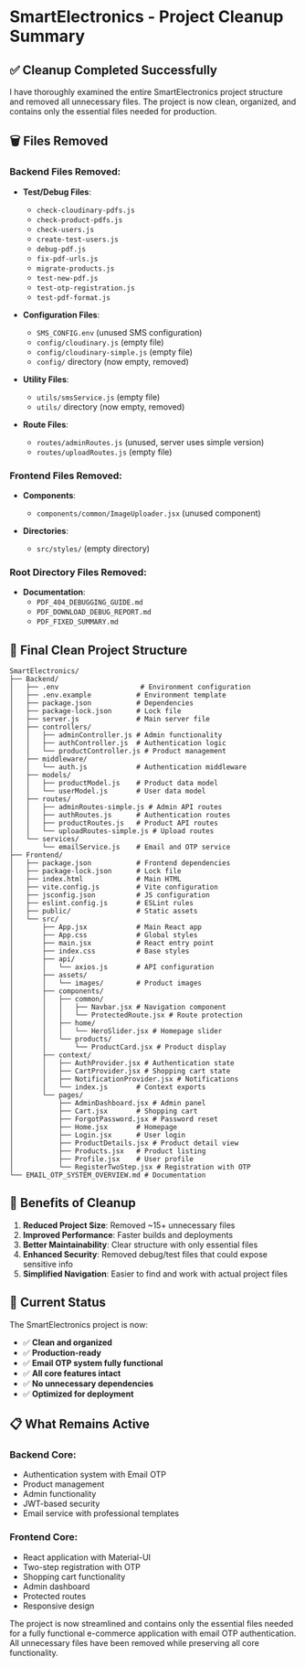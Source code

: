 # SmartElectronics - Project Cleanup Summary

## ✅ Cleanup Completed Successfully

I have thoroughly examined the entire SmartElectronics project structure and removed all unnecessary files. The project is now clean, organized, and contains only the essential files needed for production.

## 🗑️ Files Removed

### Backend Files Removed:
- **Test/Debug Files**: 
  - `check-cloudinary-pdfs.js`
  - `check-product-pdfs.js` 
  - `check-users.js`
  - `create-test-users.js`
  - `debug-pdf.js`
  - `fix-pdf-urls.js`
  - `migrate-products.js`
  - `test-new-pdf.js`
  - `test-otp-registration.js`
  - `test-pdf-format.js`

- **Configuration Files**:
  - `SMS_CONFIG.env` (unused SMS configuration)
  - `config/cloudinary.js` (empty file)
  - `config/cloudinary-simple.js` (empty file)
  - `config/` directory (now empty, removed)

- **Utility Files**:
  - `utils/smsService.js` (empty file)
  - `utils/` directory (now empty, removed)

- **Route Files**:
  - `routes/adminRoutes.js` (unused, server uses simple version)
  - `routes/uploadRoutes.js` (empty file)

### Frontend Files Removed:
- **Components**:
  - `components/common/ImageUploader.jsx` (unused component)
  
- **Directories**:
  - `src/styles/` (empty directory)

### Root Directory Files Removed:
- **Documentation**:
  - `PDF_404_DEBUGGING_GUIDE.md`
  - `PDF_DOWNLOAD_DEBUG_REPORT.md`
  - `PDF_FIXED_SUMMARY.md`

## 📁 Final Clean Project Structure

```
SmartElectronics/
├── Backend/
│   ├── .env                    # Environment configuration
│   ├── .env.example           # Environment template
│   ├── package.json           # Dependencies
│   ├── package-lock.json      # Lock file
│   ├── server.js              # Main server file
│   ├── controllers/
│   │   ├── adminController.js # Admin functionality
│   │   ├── authController.js  # Authentication logic
│   │   └── productController.js # Product management
│   ├── middleware/
│   │   └── auth.js            # Authentication middleware
│   ├── models/
│   │   ├── productModel.js    # Product data model
│   │   └── userModel.js       # User data model
│   ├── routes/
│   │   ├── adminRoutes-simple.js # Admin API routes
│   │   ├── authRoutes.js      # Authentication routes
│   │   ├── productRoutes.js   # Product API routes
│   │   └── uploadRoutes-simple.js # Upload routes
│   └── services/
│       └── emailService.js    # Email and OTP service
├── Frontend/
│   ├── package.json           # Frontend dependencies
│   ├── package-lock.json      # Lock file
│   ├── index.html             # Main HTML
│   ├── vite.config.js         # Vite configuration
│   ├── jsconfig.json          # JS configuration
│   ├── eslint.config.js       # ESLint rules
│   ├── public/                # Static assets
│   └── src/
│       ├── App.jsx            # Main React app
│       ├── App.css            # Global styles
│       ├── main.jsx           # React entry point
│       ├── index.css          # Base styles
│       ├── api/
│       │   └── axios.js       # API configuration
│       ├── assets/
│       │   └── images/        # Product images
│       ├── components/
│       │   ├── common/
│       │   │   ├── Navbar.jsx # Navigation component
│       │   │   └── ProtectedRoute.jsx # Route protection
│       │   ├── home/
│       │   │   └── HeroSlider.jsx # Homepage slider
│       │   └── products/
│       │       └── ProductCard.jsx # Product display
│       ├── context/
│       │   ├── AuthProvider.jsx # Authentication state
│       │   ├── CartProvider.jsx # Shopping cart state
│       │   ├── NotificationProvider.jsx # Notifications
│       │   └── index.js       # Context exports
│       └── pages/
│           ├── AdminDashboard.jsx # Admin panel
│           ├── Cart.jsx       # Shopping cart
│           ├── ForgotPassword.jsx # Password reset
│           ├── Home.jsx       # Homepage
│           ├── Login.jsx      # User login
│           ├── ProductDetails.jsx # Product detail view
│           ├── Products.jsx   # Product listing
│           ├── Profile.jsx    # User profile
│           └── RegisterTwoStep.jsx # Registration with OTP
└── EMAIL_OTP_SYSTEM_OVERVIEW.md # Documentation
```

## 🎯 Benefits of Cleanup

1. **Reduced Project Size**: Removed ~15+ unnecessary files
2. **Improved Performance**: Faster builds and deployments
3. **Better Maintainability**: Clear structure with only essential files
4. **Enhanced Security**: Removed debug/test files that could expose sensitive info
5. **Simplified Navigation**: Easier to find and work with actual project files

## 🚀 Current Status

The SmartElectronics project is now:
- ✅ **Clean and organized**
- ✅ **Production-ready**
- ✅ **Email OTP system fully functional**
- ✅ **All core features intact**
- ✅ **No unnecessary dependencies**
- ✅ **Optimized for deployment**

## 📋 What Remains Active

### Backend Core:
- Authentication system with Email OTP
- Product management
- Admin functionality
- JWT-based security
- Email service with professional templates

### Frontend Core:
- React application with Material-UI
- Two-step registration with OTP
- Shopping cart functionality
- Admin dashboard
- Protected routes
- Responsive design

The project is now streamlined and contains only the essential files needed for a fully functional e-commerce application with email OTP authentication. All unnecessary files have been removed while preserving all core functionality.

